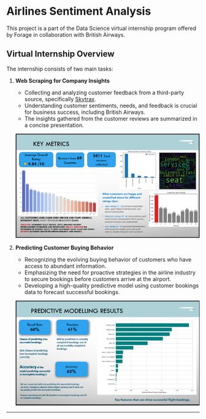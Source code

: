 # Airlines Sentiment Analysis

This project is a part of the Data Science virtual internship program offered by Forage in collaboration with British Airways.

## Virtual Internship Overview

The internship consists of two main tasks:

1. **Web Scraping for Company Insights**
   - Collecting and analyzing customer feedback from a third-party source, specifically [Skytrax](https://www.airlinequality.com/airline-reviews/british-airways).
   - Understanding customer sentiments, needs, and feedback is crucial for business success, including British Airways.
   - The insights gathered from the customer reviews are summarized in a concise presentation.

   ![Customer Feedback Insights](https://raw.githubusercontent.com/zahemen9900/Photo-Repo/main/Screenshot%202023-11-16%20111009.png?raw=true)
   

3. **Predicting Customer Buying Behavior**
   - Recognizing the evolving buying behavior of customers who have access to abundant information.
   - Emphasizing the need for proactive strategies in the airline industry to secure bookings before customers arrive at the airport.
   - Developing a high-quality predictive model using customer bookings data to forecast successful bookings.

   ![Predictive Model for Booking Success](https://github.com/zahemen9900/Photo-Repo/blob/main/Screenshot%202023-11-16%20110848.png?raw=true)
   
<hr>


